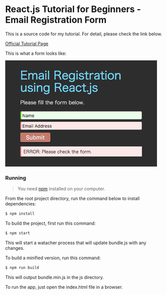 # React.js Tutorial for Beginners - Email Registration Form

This is a source code for my tutorial. For detail, please check the link below.

[Official Tutorial Page](http://www.mokuji.me/article/reactjs-tutorial-for-beginners-email-registration)

This is what a form looks like:

<img src="screenshot.png" style="max-width:100%;" />

### Running

> You need [npm](https://www.npmjs.org/) installed on your computer.

From the root project directory, run the command below to install dependencies:
```bash
$ npm install
```

To build the project, first run this command:
```bash
$ npm start
```

This will start a watacher process that will update bundle.js with any changes.

To build a minified version, run this command:
```bash
$ npm run build
```
This will output bundle.min.js in the js directory.

To run the app, just open the index.html file in a browser.